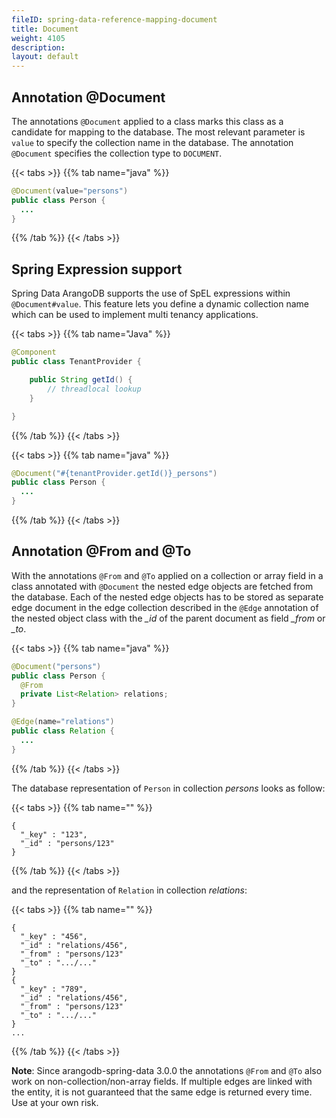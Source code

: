 ```yaml
---
fileID: spring-data-reference-mapping-document
title: Document
weight: 4105
description: 
layout: default
---
```

## Annotation @Document

The annotations `@Document` applied to a class marks this class as a candidate for mapping to the database. The most relevant parameter is `value` to specify the collection name in the database. The annotation `@Document` specifies the collection type to `DOCUMENT`.

{{< tabs >}}
{{% tab name="java" %}}
```java
@Document(value="persons")
public class Person {
  ...
}
```
{{% /tab %}}
{{< /tabs >}}

## Spring Expression support

Spring Data ArangoDB supports the use of SpEL expressions within `@Document#value`. This feature lets you define a dynamic collection name which can be used to implement multi tenancy applications.

{{< tabs >}}
{{% tab name="Java" %}}
```Java
@Component
public class TenantProvider {

	public String getId() {
		// threadlocal lookup
	}

}
```
{{% /tab %}}
{{< /tabs >}}

{{< tabs >}}
{{% tab name="java" %}}
```java
@Document("#{tenantProvider.getId()}_persons")
public class Person {
  ...
}
```
{{% /tab %}}
{{< /tabs >}}

## Annotation @From and @To

With the annotations `@From` and `@To` applied on a collection or array field in a class annotated with `@Document` the nested edge objects are fetched from the database. Each of the nested edge objects has to be stored as separate edge document in the edge collection described in the `@Edge` annotation of the nested object class with the _\_id_ of the parent document as field _\_from_ or _\_to_.

{{< tabs >}}
{{% tab name="java" %}}
```java
@Document("persons")
public class Person {
  @From
  private List<Relation> relations;
}

@Edge(name="relations")
public class Relation {
  ...
}
```
{{% /tab %}}
{{< /tabs >}}

The database representation of `Person` in collection _persons_ looks as follow:

{{< tabs >}}
{{% tab name="" %}}
```
{
  "_key" : "123",
  "_id" : "persons/123"
}
```
{{% /tab %}}
{{< /tabs >}}

and the representation of `Relation` in collection _relations_:

{{< tabs >}}
{{% tab name="" %}}
```
{
  "_key" : "456",
  "_id" : "relations/456",
  "_from" : "persons/123"
  "_to" : ".../..."
}
{
  "_key" : "789",
  "_id" : "relations/456",
  "_from" : "persons/123"
  "_to" : ".../..."
}
...
```
{{% /tab %}}
{{< /tabs >}}

**Note**: Since arangodb-spring-data 3.0.0 the annotations `@From` and `@To` also work on non-collection/non-array fields. If multiple edges are linked with the entity, it is not guaranteed that the same edge is returned every time. Use at your own risk.
